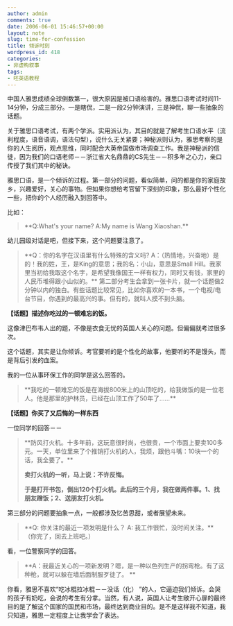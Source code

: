 ```yaml
---
author: admin
comments: true
date: 2006-06-01 15:46:57+00:00
layout: note
slug: time-for-confession
title: 倾诉时刻
wordpress_id: 418
categories:
- 非虚构叙事
tags:
- 呸英语教程
---
```


中国人雅思成绩全球倒数第一，很大原因是被口语给害的。雅思口语考试时间11-14分钟，分成三部分。一是瞎侃，二是一段2分钟演讲，三是神侃，聊一些抽象的话题。

关于雅思口语考试，有两个学派。实用派认为，其目的就是了解考生口语水平（流利程度，语音语调，语法句型），说什么无关紧要；神秘派则认为，雅思考察的是你的人生阅历，观点思维，同时配合大英帝国做市场调查工作。我是神秘派的信徒，因为我们的口语老师－－浙江省大名鼎鼎的CS先生－－积多年之心力，亲口传授了我们其中的秘诀。

雅思口语，是一个倾诉的过程。第一部分的问题，看似简单，问的都是你的家庭故乡，兴趣爱好，关心的事物。但如果你想给考官留下深刻的印象，那么最好个性化一些，把你的个人经历融入到回答中。

比如：





<blockquote>**Q:What's your name?
A:My name is Wang Xiaoshan.**</blockquote>





幼儿园级对话是吧，但接下来，这个问题要注意了。





<blockquote>**Q：你的名字在汉语里有什么特殊的含义吗?
A：（热情地，兴奋地）是的！我的姓，王，是King的意思；我的名：小山，意思是Small  Hill。我家里当初给我取这个名字，是希望我像国王一样有权力，同时又有钱，家里的人民币堆得跟小山似的。**
第二部分考生会拿到一张卡片，就一个话题做2分钟以内的独白。有些话题比较常见，比如你喜欢的一本书，一个电视/电台节目，你遇到的最高兴的事。但有的，就叫人摸不到头脑。
</blockquote>




**【话题】描述你吃过的一顿难忘的饭。**

这像津巴布韦人出的题，不像是衣食无忧的英国人关心的问题。但偏偏就考过很多次。

这个话题，其实是让你倾诉。考官要听的是个性化的故事，他要听的不是馒头，而是背后引发的血案。

我的一位从事环保工作的同学是这么回答的。





<blockquote>**我吃的一顿难忘的饭是在海拔800米上的山顶吃的，给我做饭的是一位老人。他是那里的护林员，已经在山顶工作了50年了……**</blockquote>





**【话题】你买了又后悔的一样东西**

一位同学的回答－－





<blockquote>**防风打火机。十多年前，这玩意很时尚，也很贵，一个市面上要卖100多元。一天，单位里来了个推销打火机的人，我烦，跟他斗嘴：10块一个的话，我全要了。**

**卖打火机的一听，马上说：不许反悔。**

**于是打开书包，倒出120个打火机。此后的三个月，我在做两件事。1、找朋友蹭饭；2、送朋友打火机。**</blockquote>





第三部分的问题要抽象一点，一般都涉及忆苦思甜，或者展望未来。





<blockquote>**Q: 你关注的最近一项发明是什么？
A: 我工作很忙，没时间关注。**（你完了，回去上班吧。）</blockquote>





看，一位警察同学的回答。





<blockquote>**A：我最近关心的一项新发明？嗯，是一种以色列生产的拐弯枪。有了这种枪，就可以躲在墙后面制服歹徒了。 **</blockquote>





你看，雅思不喜欢“吃冰棍拉冰棍－－没话（化） ”的人，它逼迫我们倾诉。会哭的孩子有奶吃，会说的考生有分拿。当然，有人说，英国人让考生敞开心扉的最终目的是了解这个国家的国民和市场，最终达到商业目的。是不是这样我不知道，我只知道，雅思一定程度上让我学会了表达。
